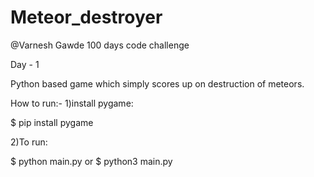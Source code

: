 # Meteor_destroyer
@Varnesh Gawde
100 days code challenge

Day - 1

Python based game which simply scores up on destruction of meteors.

How to run:-
1)install pygame:

$ pip install pygame

2)To run:

$ python main.py
or
$ python3 main.py 
